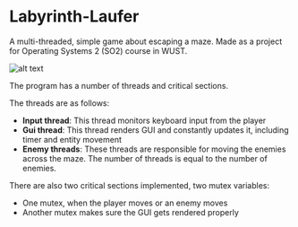 # Labyrinth-Laufer
A multi-threaded, simple game about escaping a maze. Made as a project for Operating Systems 2 (SO2) course in WUST.

![alt text](https://i.imgur.com/uxZi5Di.png)

The program has a number of threads and critical sections.

The threads are as follows:
- **Input thread**: This thread monitors keyboard input from the player
- **Gui thread**: This thread renders GUI and constantly updates it, including timer and entity movement
- **Enemy threads**: These threads are responsible for moving the enemies across the maze.
    The number of threads is equal to the number of enemies.

There are also two critical sections implemented, two mutex variables:
- One mutex, when the player moves or an enemy moves
- Another mutex makes sure the GUI gets rendered properly
